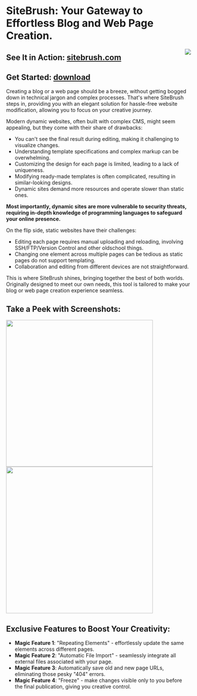 # SiteBrush: Your Gateway to Effortless Blog and Web Page Creation.

<img src='https://repository-images.githubusercontent.com/429163995/331b95fa-4309-4d25-8c1a-0e8f34ff7b25' align="right">

## See It in Action: [sitebrush.com](http://sitebrush.com)
## Get Started: [download](http://files.matveynator.ru/sitebrush/latest/)

Creating a blog or a web page should be a breeze, without getting bogged down in technical jargon and complex processes. That's where SiteBrush steps in, providing you with an elegant solution for hassle-free website modification, allowing you to focus on your creative journey.

Modern dynamic websites, often built with complex CMS, might seem appealing, but they come with their share of drawbacks:

* You can't see the final result during editing, making it challenging to visualize changes.
* Understanding template specifications and complex markup can be overwhelming.
* Customizing the design for each page is limited, leading to a lack of uniqueness.
* Modifying ready-made templates is often complicated, resulting in similar-looking designs.
* Dynamic sites demand more resources and operate slower than static ones.

**Most importantly, dynamic sites are more vulnerable to security threats, requiring in-depth knowledge of programming languages to safeguard your online presence.**

On the flip side, static websites have their challenges:

* Editing each page requires manual uploading and reloading, involving SSH/FTP/Version Control and other oldschool things.
* Changing one element across multiple pages can be tedious as static pages do not support templating.
* Collaboration and editing from different devices are not straightforward.

This is where SiteBrush shines, bringing together the best of both worlds. Originally designed to meet our own needs, this tool is tailored to make your blog or web page creation experience seamless.

## Take a Peek with Screenshots:

<img src="http://sitebrush.com/f/389b73b76b94f91f86fd942b64ee4686.png" width="400"> <img src="http://sitebrush.com/f/1056d0a4560056ede806c06ed818bd1e.png" width="400">

## Exclusive Features to Boost Your Creativity:
* **Magic Feature 1**: "Repeating Elements" - effortlessly update the same elements across different pages.
* **Magic Feature 2**: "Automatic File Import" - seamlessly integrate all external files associated with your page.
* **Magic Feature 3**: Automatically save old and new page URLs, eliminating those pesky "404" errors.
* **Magic Feature 4**: "Freeze" - make changes visible only to you before the final publication, giving you creative control.
